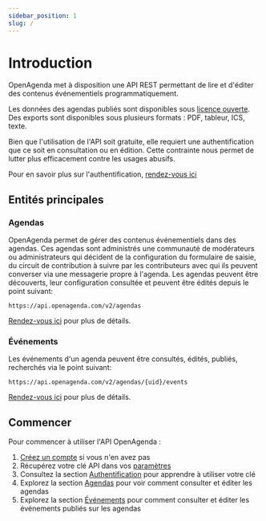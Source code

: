 ```yaml
---
sidebar_position: 1
slug: /
---
```


# Introduction

OpenAgenda met à disposition une API REST permettant de lire et d'éditer des contenus événementiels programmatiquement.

Les données des agendas publiés sont disponibles sous [licence ouverte](http://www.data.gouv.fr/fr/faq/). Des exports sont disponibles sous plusieurs formats : PDF, tableur, ICS, texte.

Bien que l'utilisation de l'API soit gratuite, elle requiert une authentification que ce soit en consultation ou en édition. Cette contrainte nous permet de lutter plus efficacement contre les usages abusifs.

Pour en savoir plus sur l'authentification, [rendez-vous ici](/authentification)

## Entités principales

### Agendas

OpenAgenda permet de gérer des contenus événementiels dans des agendas. Ces agendas sont administrés une communauté de modérateurs ou administrateurs qui décident de la configuration du formulaire de saisie, du circuit de contribution à suivre par les contributeurs avec qui ils peuvent converser via une messagerie propre à l'agenda. Les agendas peuvent être découverts, leur configuration consultée et peuvent être édités depuis le point suivant: 

```
https://api.openagenda.com/v2/agendas
```

[Rendez-vous ici](/agendas/intro) pour plus de détails.

### Événements

Les événements d'un agenda peuvent être consultés, édités, publiés, recherchés via le point suivant:

```
https://api.openagenda.com/v2/agendas/{uid}/events
```

[Rendez-vous ici](/evenements/intro) pour plus de détails.

## Commencer

Pour commencer à utiliser l'API OpenAgenda :

1. [Créez un compte](https://openagenda.com/signup) si vous n'en avez pas
2. Récupérez votre clé API dans vos [paramètres](https://openagenda.com/settings/apiKey)
3. Consultez la section [Authentification](/authentification) pour apprendre à utiliser votre clé
4. Explorez la section [Agendas](/agendas/intro) pour voir comment consulter et éditer les agendas
5. Explorez la section [Événements](/evenements/intro) pour comment consulter et éditer les événements publiés sur les agendas

